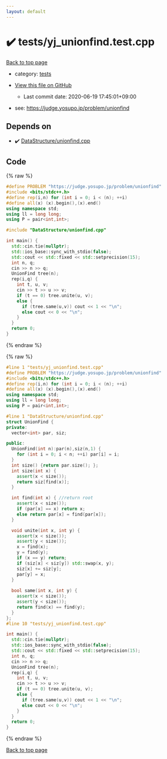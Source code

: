 ```yaml
---
layout: default
---
```


<!-- mathjax config similar to math.stackexchange -->
<script type="text/javascript" async
  src="https://cdnjs.cloudflare.com/ajax/libs/mathjax/2.7.5/MathJax.js?config=TeX-MML-AM_CHTML">
</script>
<script type="text/x-mathjax-config">
  MathJax.Hub.Config({
    TeX: { equationNumbers: { autoNumber: "AMS" }},
    tex2jax: {
      inlineMath: [ ['$','$'] ],
      processEscapes: true
    },
    "HTML-CSS": { matchFontHeight: false },
    displayAlign: "left",
    displayIndent: "2em"
  });
</script>

<script type="text/javascript" src="https://cdnjs.cloudflare.com/ajax/libs/jquery/3.4.1/jquery.min.js"></script>
<script src="https://cdn.jsdelivr.net/npm/jquery-balloon-js@1.1.2/jquery.balloon.min.js" integrity="sha256-ZEYs9VrgAeNuPvs15E39OsyOJaIkXEEt10fzxJ20+2I=" crossorigin="anonymous"></script>
<script type="text/javascript" src="../../assets/js/copy-button.js"></script>
<link rel="stylesheet" href="../../assets/css/copy-button.css" />


# :heavy_check_mark: tests/yj_unionfind.test.cpp

<a href="../../index.html">Back to top page</a>

* category: <a href="../../index.html#b61a6d542f9036550ba9c401c80f00ef">tests</a>
* <a href="{{ site.github.repository_url }}/blob/master/tests/yj_unionfind.test.cpp">View this file on GitHub</a>
    - Last commit date: 2020-06-19 17:45:01+09:00


* see: <a href="https://judge.yosupo.jp/problem/unionfind">https://judge.yosupo.jp/problem/unionfind</a>


## Depends on

* :heavy_check_mark: <a href="../../library/DataStructure/unionfind.cpp.html">DataStructure/unionfind.cpp</a>


## Code

<a id="unbundled"></a>
{% raw %}
```cpp
#define PROBLEM "https://judge.yosupo.jp/problem/unionfind"
#include <bits/stdc++.h>
#define rep(i,n) for (int i = 0; i < (n); ++i)
#define all(x) (x).begin(),(x).end()
using namespace std;
using ll = long long;
using P = pair<int,int>;

#include "DataStructure/unionfind.cpp"

int main() {
  std::cin.tie(nullptr);
  std::ios_base::sync_with_stdio(false);
  std::cout << std::fixed << std::setprecision(15);
  int n, q;
  cin >> n >> q;
  UnionFind tree(n);
  rep(i,q) {
    int t, u, v;
    cin >> t >> u >> v;
    if (t == 0) tree.unite(u, v);
    else {
      if (tree.same(u,v)) cout << 1 << "\n";
      else cout << 0 << "\n";
    }
  }
  return 0;
}
```
{% endraw %}

<a id="bundled"></a>
{% raw %}
```cpp
#line 1 "tests/yj_unionfind.test.cpp"
#define PROBLEM "https://judge.yosupo.jp/problem/unionfind"
#include <bits/stdc++.h>
#define rep(i,n) for (int i = 0; i < (n); ++i)
#define all(x) (x).begin(),(x).end()
using namespace std;
using ll = long long;
using P = pair<int,int>;

#line 1 "DataStructure/unionfind.cpp"
struct UnionFind {
private:
  vector<int> par, siz;

public:
  UnionFind(int n):par(n),siz(n,1) {
    for (int i = 0; i < n; ++i) par[i] = i;
  }
  int size() {return par.size(); };
  int size(int x) {
    assert(x < size());
    return siz[find(x)];
  }

  int find(int x) { //return root
    assert(x < size());
    if (par[x] == x) return x;
    else return par[x] = find(par[x]);
  }

  void unite(int x, int y) {
    assert(x < size());
    assert(y < size());
    x = find(x);
    y = find(y);
    if (x == y) return;
    if (siz[x] < siz[y]) std::swap(x, y);
    siz[x] += siz[y];
    par[y] = x;
  }
  
  bool same(int x, int y) { 
    assert(x < size());
    assert(y < size());
    return find(x) == find(y);
  }
};
#line 10 "tests/yj_unionfind.test.cpp"

int main() {
  std::cin.tie(nullptr);
  std::ios_base::sync_with_stdio(false);
  std::cout << std::fixed << std::setprecision(15);
  int n, q;
  cin >> n >> q;
  UnionFind tree(n);
  rep(i,q) {
    int t, u, v;
    cin >> t >> u >> v;
    if (t == 0) tree.unite(u, v);
    else {
      if (tree.same(u,v)) cout << 1 << "\n";
      else cout << 0 << "\n";
    }
  }
  return 0;
}

```
{% endraw %}

<a href="../../index.html">Back to top page</a>

